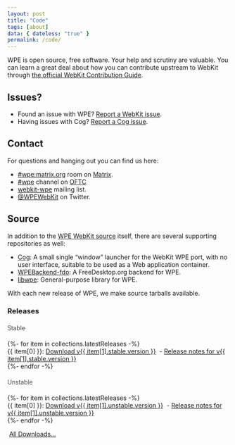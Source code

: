 ```yaml
---
layout: post
title: "Code"
tags: [about]
data: { dateless: "true" }
permalink: /code/
---
```


WPE is open source, free software.  Your help and scrutiny are valuable.
You can learn a great deal about how you can contribute upstream to WebKit through [the official WebKit Contribution Guide](https://webkit.org/contributing-code/).

## Issues?

* Found an issue with WPE? [Report a WebKit issue](http://bugs.webkit.org).
* Having issues with Cog? [Report a Cog issue](https://github.com/Igalia/cog).

## Contact

For questions and hanging out you can find us here:

* [#wpe:matrix.org](https://matrix.to/#/#wpe:matrix.org) room on
  [Matrix](https://matrix.org).
* [#wpe](https://webchat.oftc.net/?channels=wpe) channel on
  [OFTC](https://www.oftc.net)
* [webkit-wpe](https://lists.webkit.org/mailman/listinfo/webkit-wpe) mailing
  list.
* [@WPEWebKit](https://twitter.com/WPEWebKit) on Twitter.

## Source

In addition to the [WPE WebKit source](https://webkit.org/getting-the-code/) itself, there are several supporting repositories as well:

* [Cog](https://github.com/Igalia/cog): A small single “window” launcher for the WebKit WPE port, with no user interface, suitable to be used as a Web application container.
* [WPEBackend-fdo](https://github.com/Igalia/WPEBackend-fdo): A FreeDesktop&period;org backend for WPE.
* [libwpe](https://github.com/WebPlatformForEmbedded/libwpe): General-purpose library for WPE.

With each new release of WPE, we make source tarballs available.

<h3 class="sr-only">Releases</h3>

<div class="container">
  <div class="card-deck">
    <div class="card">
      <h4 class="card-header text-center" style="font-weight: 300">Stable</h4>
      <div class="list-group list-group-flush">
        {%- for item in collections.latestReleases -%}
        <div class="list-group-item list-group-item-action d-flex justify-content-between align-items-center">
          {{ item[0] }}<span class="sr-only">:</span>
          <span>
          <a class="badge badge-primary"
             title="Download {{ item[0] }} {{ item[1].stable.version }}"
             href="{{ site.release_dir | append:'/' | append: item[0] | append: '-' | append: item[1].stable.version | append: '.tar.xz' | url }}"><span class="sr-only">Download v</span>{{ item[1].stable.version }}<i style="margin-left:0.3em" class="icon-arrow-down-circle align-text-bottom"></i></a>
          <span class="sr-only">-</span>
          <a class="badge badge-secondary"
             title="Release notes for {{ item[0] }} {{ item[1].stable.version }}"
             href="{{ item[1].stable.url | url }}"><span class="sr-only">Release notes for v{{ item[1].stable.version }}</span><i class="icon-info align-text-bottom"></i></a>
          </span>
        </div>
        {%- endfor -%}
      </div>
    </div>

   <div class="card">
      <h4 class="card-header text-center" style="font-weight: 300">Unstable</h4>
      <div class="list-group list-group-flush">
        {%- for item in collections.latestReleases -%}
        <div class="list-group-item list-group-item-action d-flex justify-content-between align-items-center">
          {{ item[0] }}<span class="sr-only">:</span>
          <span>
          <a class="badge badge-primary"
             title="Download {{ item[0] }} {{ item[1].unstable.version }}"
             href="{{ site.release_dir | append:'/' | append: item[0] | append: '-' | append: item[1].unstable.version | append: '.tar.xz' | url }}"><span class="sr-only">Download v</span>{{ item[1].unstable.version }}<i style="margin-left:0.3em" class="icon-arrow-down-circle align-text-bottom"></i></a>
          <span class="sr-only">-</span>
          <a class="badge badge-secondary"
             title="Release notes for {{ item[0] }} {{ item[1].unstable.version }}"
             href="{{ item[1].unstable.url | url }}"><span class="sr-only">Release notes for v{{ item[1].unstable.version }}</span><i class="icon-info align-text-bottom"></i></a>
          </span>
        </div>
        {%- endfor -%}
      </div>
    </div>
  </div>

  <p class="m-3 mt-4 text-center">
    <a class="btn btn-light btn-sm" style="font-weight: normal" href="https://wpewebkit.org/releases/">
      <i class="icon-cloud-download align-text-bottom" style="margin-right: 0.3em"></i>All Downloads…</a>
  </p>
</div>
